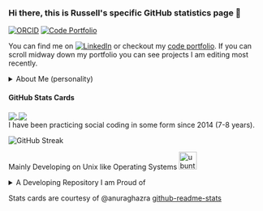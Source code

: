 ### Hi there, this is Russell's specific GitHub statistics page 👋

[![ORCID](https://img.shields.io/badge/ORCID-0000--0001--9813--3167-9745f5?style=flat-square.svg)](https://orcid.org/0000-0003-0281-2849) 
[![Code Portfolio](https://img.shields.io/badge/Personal_Site-green?style=flat-square.svg)](https://russelljjarvis.github.io/home/)
<!--
**russelljjarvis/russelljjarvis** is a ✨ _special_ ✨ repository because its `README.md` (this file) appears on your GitHub profile.
Here are some ideas to get you started:

- 🔭 I’m currently working on ...
- 🌱 I’m currently learning ...
- 👯 I’m looking to collaborate on ...
- 🤔 I’m looking for help with ...
- 💬 Ask me about ...
- 📫 How to reach me: ...
- 😄 Pronouns: ...
- ⚡ Fun facts: ...
-->

You can find me on [![LinkedIn][2.2]][2] or checkout my [code portfolio](https://russelljjarvis.github.io/home/). If you can scroll midway down my portfolio you can see projects I am editing most recently.
<details>
<summary>About Me (personality)  </summary>
            
- ⚡ Fun facts: Bottle nose dolphins can rest one brain hemisphere at a time. Elephants have a large hippocampus (a structural determinant of good memory). Although octopus are largely cannibalistic, some species still give social living a go. Hippocampus is latin for sea-horse. Orca are also dolphins (toothed whales). 

- 😄 Pronouns: He/Him
- 👯 I’m looking to collaborate on Julia spiking neuron model optimization.
- 💬 Ask me about computational neuroscience and favorite one line hacks.  
- I’m currently working on all types of data driven neuron model optimization. 
- 🌱🤔 I am learning multiple dispatch, syntactic expressions, and relearning FPGA toolchains.
</details>





#### GitHub Stats Cards
       
<div>
     <a href="https://github.com/russelljjarvis/github-readme-stats">
              <img align="center" src="https://github-readme-stats.vercel.app/api?username=russelljjarvis&text_color=daf7dc&bg_color=151515&theme=cobalt&show_icons=true?count_private=true&show_icons=true&count_private=true" />
            </a>
            <a href="https://github.com/russelljjarvis/russelljjarvis">
              <img align="center" src="https://github-readme-stats.vercel.app/api/top-langs/?username=russelljjarvis&layout=compact&text_color=daf7dc&bg_color=151515&theme=cobalt&hide=jupyter%20notebook,HTML,XSLT,OpenEdge%20ABL,AGS%20Script,AMPL,GAP,Roff,C,SCSS,Lua&langs_count=7)](https://github.com/russelljjarvis/github-readme-stats&count_private=true" />
            </a>
       
           
</div>
I have been practicing social coding in some form since 2014 (7-8 years).

![GitHub Streak](https://github-readme-streak-stats.herokuapp.com/?user=russelljjarvis&theme=dark)

Mainly Developing on Unix like Operating Systems  <img src="https://www.vectorlogo.zone/logos/ubuntu/ubuntu-icon.svg" alt="ubuntu" width="35" height="35"/>


</details>

<details>
<summary>A Developing Repository I am Proud of</summary>

<a href="https://github.com/russelljjarvis/SpikeNetOpt.jl">
 <img align="center" src="https://github-readme-stats.vercel.app/api/pin/?username=russelljjarvis&theme=dark&repo=SpikeNetOpt.jl" />
</a>
</details>


<!-- Links to social media accounts -->
[2.2]: https://raw.githubusercontent.com/MartinHeinz/MartinHeinz/master/linkedin-3-16.png (LinkedIn icon without padding)
[2]: https://www.linkedin.com/in/russell-jarvis-jarrod/

[]()
Stats cards are courtesy of @anuraghazra [github-readme-stats](https://github.com/anuraghazra/github-readme-stats)
